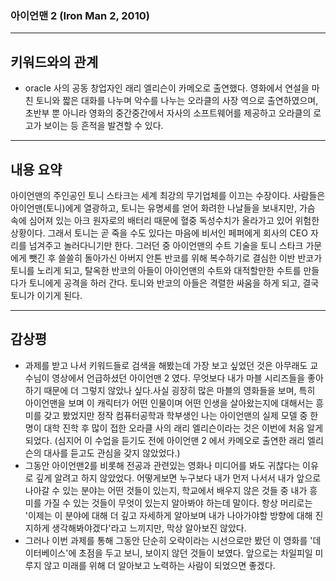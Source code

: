 ### 아이언맨 2 (Iron Man 2, 2010)

------------
## 키워드와의 관계
+ oracle 사의 공동 창업자인 래리 엘리슨이 카메오로 출연했다. 영화에서 연설을 마친 토니와 짧은 대화를 나누며 악수를 나누는 오라클의 사장 역으로 출연하였으며, 초반부 뿐 아니라 영화의 중간중간에서 자사의 소프트웨어를 제공하고 오라클의 로고가 보이는 등 흔적을 발견할 수 있다. 


------------
## 내용 요약
아이언맨의 주인공인 토니 스타크는 세계 최강의 무기업체를 이끄는 수장이다. 사람들은 아이언맨(토니)에게 열광하고, 토니는 유명세를 얻어 화려한 나날들을 보내지만, 가슴 속에 심어져 있는 아크 원자로의 배터리 때문에 혈중 독성수치가 올라가고 있어 위험한 상황이다. 그래서 토니는 곧 죽을 수도 있다는 마음에 비서인 페퍼에게 회사의 CEO 자리를 넘겨주고 놀러다니기만 한다. 그러던 중 아이언맨의 수트 기술을 토니 스타크 가문에게 뺏긴 후 쓸쓸히 돌아가신 아버지 안톤 반코를 위해 복수하기로 결심한 이반 반코가 토니를 노리게 되고, 탈옥한 반코의 아들이 아이언맨의 수트와 대적할만한 수트를 만들다가 토니에게 공격을 하러 간다. 토니와 반코의 아들은 격렬한 싸움을 하게 되고, 결국 토니가 이기게 된다. 

------------
## 감상평
+ 과제를 받고 나서 키워드들로 검색을 해봤는데 가장 보고 싶었던 것은 아무래도 교수님이 영상에서 언급하셨던 아이언맨 2 였다. 무엇보다 내가 마블 시리즈들을 좋아하기 때문에 더 그렇지 않았나 싶다.사실 굉장히 많은 마블의 영화들을 보며, 특히 아이언맨을 보며 이 캐릭터가 어떤 인물이며 어떤 인생을 살아왔는지에 대해서는 흥미를 갖고 봤었지만 정작 컴퓨터공학과 학부생인 나는 아이언맨의 실제 모델 중 한명이 대학 진학 후 많이 접한 오라클 사의 래리 엘리슨이라는 것은 이번에 처음 알게 되었다. (심지어 이 수업을 듣기도 전에 아이언맨 2 에서 카메오로 출연한 래리 엘리슨의 대사를 듣고도 관심을 갖지 않았었다.) 
+ 그동안 아이언맨2를 비롯해 전공과 관련있는 영화나 미디어를 봐도 귀찮다는 이유로 깊게 알려고 하지 않았었다. 어떻게보면 누구보다 내가 먼저 나서서 내가 앞으로 나아갈 수 있는 분야는 어떤 것들이 있는지, 학교에서 배우지 않은 것들 중 내가 흥미를 가질 수 있는 것들이 무엇이 있는지 알아봐야 하는데 말이다. 항상 머리로는 '이제는 이 분야에 대해 더 깊고 자세하게 알아보며 내가 나아가야할 방향에 대해 진지하게 생각해봐야겠다'라고 느끼지만, 막상 알아보진 않았다. 
+ 그러나 이번 과제를 통해 그동안 단순히 오락이라는 시선으로만 봤던 이 영화를 '데이터베이스'에 초점을 두고 보니, 보이지 않던 것들이 보였다. 앞으로는 차일피일 미루지 않고 미래를 위해 더 알아보고 노력하는 사람이 되었으면 좋겠다.
